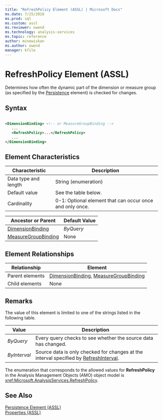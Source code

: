 ```yaml
---
title: "RefreshPolicy Element (ASSL) | Microsoft Docs"
ms.date: 7/25/2018
ms.prod: sql
ms.custom: assl
ms.reviewer: owend
ms.technology: analysis-services
ms.topic: reference
author: minewiskan
ms.author: owend
manager: kfile
---
```

# RefreshPolicy Element (ASSL)

  Determines how often the dynamic part of the dimension or measure group (as specified by the [Persistence](properties/persistence-element-assl.md) element) is checked for changes.  
  
## Syntax  
  
```xml  
  
<DimensionBinding> <!-- or MeasureGroupBinding -->  
   ...  
   <RefreshPolicy>...</RefreshPolicy>  
   ...  
</DimensionBinding>  
```  
  
## Element Characteristics  
  
|Characteristic|Description|  
|--------------------|-----------------|  
|Data type and length|String (enumeration)|  
|Default value|See the table below.|  
|Cardinality|0-1: Optional element that can occur once and only once.|  
  
|Ancestor or Parent|Default Value|  
|------------------------|-------------------|  
|[DimensionBinding](data-type/dimensionbinding-data-type-assl.md)|*ByQuery*|  
|[MeasureGroupBinding](data-type/measuregroupbinding-data-type-assl.md)|None|  
  
## Element Relationships  
  
|Relationship|Element|  
|------------------|-------------|  
|Parent elements|[DimensionBinding](data-type/dimensionbinding-data-type-assl.md), [MeasureGroupBinding](data-type/measuregroupbinding-data-type-assl.md)|  
|Child elements|None|  
  
## Remarks  
 The value of this element is limited to one of the strings listed in the following table.  
  
|Value|Description|  
|-----------|-----------------|  
|*ByQuery*|Every query checks to see whether the source data has changed.|  
|*ByInterval*|Source data is only checked for changes at the interval specified by [RefreshInterval](properties/refreshinterval-element-assl.md).|  
  
 The enumeration that corresponds to the allowed values for **RefreshPolicy** in the Analysis Management Objects (AMO) object model is <xref:Microsoft.AnalysisServices.RefreshPolicy>.  
  
## See Also  
 [Persistence Element &#40;ASSL&#41;](properties/persistence-element-assl.md)   
 [Properties &#40;ASSL&#41;](properties/properties-assl.md)  
  
  
